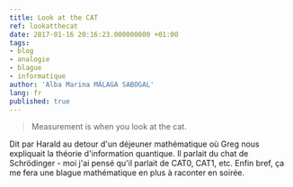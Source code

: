 ```yaml
---
title: Look at the CAT
ref: lookatthecat
date: 2017-01-16 20:16:23.000000000 +01:00
tags:
- blog
- analogie
- blague
- informatique
author: 'Alba Marina MÁLAGA SABOGAL'
lang: fr
published: true
---
```


> Measurement is when you look at the cat.

Dit par Harald au detour d'un déjeuner mathématique où Greg nous expliquait la théorie d'information quantique. Il parlait du chat de Schrödinger - moi j'ai pensé qu'il parlait de CAT0, CAT1, etc. Enfin bref, ça me fera une blague mathématique en plus à raconter en soirée.
